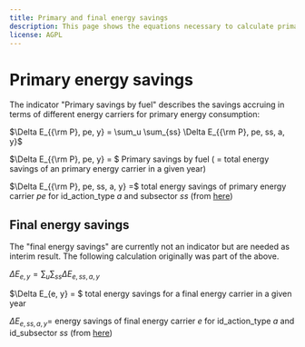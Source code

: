 ```yaml
---
title: Primary and final energy savings
description: This page shows the equations necessary to calculate primary and final energy savings.
license: AGPL
---
```


<!--
© 2023 Fraunhofer-Gesellschaft e.V., München

SPDX-License-Identifier: AGPL-3.0-or-later
-->

Primary energy savings
===

The indicator "Primary savings by fuel" describes the savings accruing in terms of different energy carriers for primary energy consumption:

$\Delta E_{{\rm P}, pe, y} = \sum_u \sum_{ss} \Delta E_{{\rm P}, pe, ss, a, y}$ 

$\Delta E_{{\rm P}, pe, y} = $ Primary savings by fuel ( = total energy savings of an primary energy carrier in a given year)

$\Delta E_{{\rm P}, pe, ss, a, y} =$ total energy savings of primary energy carrier $pe$ for id_action_type $a$ and subsector $ss$ (from [here](../energy_mix/FEC_to_PEC.md))

Final energy savings
---

The "final energy savings" are currently not an indicator but are needed as interim result. The following calculation originally was part of the above.

$\Delta E_{e, y} = \sum_u \sum_{ss} \Delta E_{e, ss, a, y}$

$\Delta E_{e, y} = $ total energy savings for a final energy carrier in a given year

$\Delta E_{e, ss, a, y} =$ energy savings of final energy carrier $e$ for id_action_type $a$ and id_subsector $ss$ (from [here](../energy_mix/lambda_chi.md))

